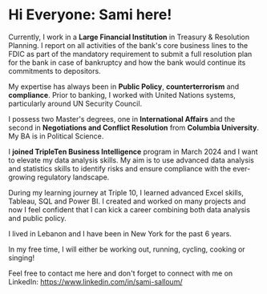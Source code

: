 # Hi Everyone: Sami here! 
Currently, I work in a **Large Financial Institution** in Treasury & Resolution Planning. I report on all activities of the bank's core business lines to the FDIC as part of the mandatory requirement to submit a full resolution plan for the bank in case of bankruptcy and how the bank would continue its commitments to depositors. 

My expertise has always been in **Public Policy**, **counterterrorism** and **compliance**. Prior to banking, I worked with United Nations systems, particularly around UN Security Council. 

I possess two Master's degrees, one in **International Affairs** and the second in **Negotiations and Conflict Resolution** from **Columbia University**. My BA is in Political Science. 

I **joined TripleTen Business Intelligence** program in March 2024 and I want to elevate my data analysis skills. My aim is to use advanced data analysis and statistics skills to identify risks and ensure compliance with the ever-growing regulatory landscape.  

During my learning journey at Triple 10, I learned advanced Excel skills, Tableau, SQL and Power BI. I created and worked on many projects and now I feel confident that I can kick a career combining both data analysis and public policy. 

I lived in Lebanon and I have been in New York for the past 6 years.

In my free time, I will either be working out, running, cycling, cooking or singing!

Feel free to contact me here and don't forget to connect with me on LinkedIn: https://www.linkedin.com/in/sami-salloum/


